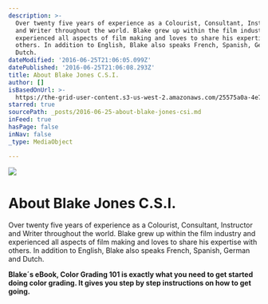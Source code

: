 ```yaml
---
description: >-
  Over twenty five years of experience as a Colourist, Consultant, Instructor
  and Writer throughout the world. Blake grew up within the film industry and
  experienced all aspects of film making and loves to share his expertise with
  others. In addition to English, Blake also speaks French, Spanish, German and
  Dutch.
dateModified: '2016-06-25T21:06:05.099Z'
datePublished: '2016-06-25T21:06:08.293Z'
title: About Blake Jones C.S.I.
author: []
isBasedOnUrl: >-
  https://the-grid-user-content.s3-us-west-2.amazonaws.com/25575a0a-4e75-4d6b-8ed3-03eaf33d8b76.png
starred: true
sourcePath: _posts/2016-06-25-about-blake-jones-csi.md
inFeed: true
hasPage: false
inNav: false
_type: MediaObject

---
```

![](https://the-grid-user-content.s3-us-west-2.amazonaws.com/25575a0a-4e75-4d6b-8ed3-03eaf33d8b76.png)

# **About Blake Jones C.S.I.**

Over twenty five years of experience as a Colourist, Consultant, Instructor and Writer throughout the world. Blake grew up within the film industry and experienced all aspects of film making and loves to share his expertise with others. In addition to English, Blake also speaks French, Spanish, German and Dutch.

**Blake´s eBook, Color Grading 101 is exactly what you need to get started doing color grading. It gives you step by step instructions on how to get going.**